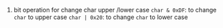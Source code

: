 1. bit operation for change char upper /lower case 
    `char & 0xDF`:  to change `char` to upper case
    `char | 0x20`:  to change `char`  to lower case
